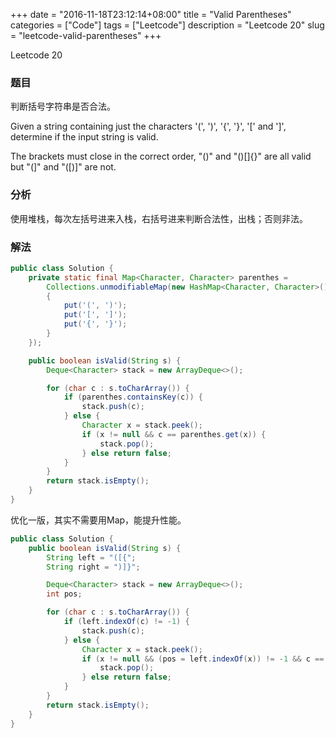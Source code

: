+++
date = "2016-11-18T23:12:14+08:00"
title = "Valid Parentheses"
categories = ["Code"]
tags = ["Leetcode"]
description = "Leetcode 20"
slug = "leetcode-valid-parentheses"
+++


Leetcode 20

### 题目

判断括号字符串是否合法。

Given a string containing just the characters '(', ')', '{', '}', '[' and ']', determine if the input string is valid.

The brackets must close in the correct order, "()" and "()[]{}" are all valid but "(]" and "([)]" are not.

### 分析

使用堆栈，每次左括号进来入栈，右括号进来判断合法性，出栈；否则非法。

### 解法

```java
public class Solution {
    private static final Map<Character, Character> parenthes = 
        Collections.unmodifiableMap(new HashMap<Character, Character>() {
        {
            put('(', ')');
            put('[', ']');
            put('{', '}');
        }
    });

    public boolean isValid(String s) {
        Deque<Character> stack = new ArrayDeque<>();

        for (char c : s.toCharArray()) {
            if (parenthes.containsKey(c)) {
                stack.push(c);
            } else {
                Character x = stack.peek();
                if (x != null && c == parenthes.get(x)) {
                    stack.pop();
                } else return false;
            }
        }
        return stack.isEmpty();
    }
}
```

优化一版，其实不需要用Map，能提升性能。

```java
public class Solution {
    public boolean isValid(String s) {
        String left = "([{";
        String right = ")]}";

        Deque<Character> stack = new ArrayDeque<>();
        int pos;

        for (char c : s.toCharArray()) {
            if (left.indexOf(c) != -1) {
                stack.push(c);
            } else {
                Character x = stack.peek();
                if (x != null && (pos = left.indexOf(x)) != -1 && c == right.charAt(pos)) {
                    stack.pop();
                } else return false;
            }
        }
        return stack.isEmpty();
    }
}
```